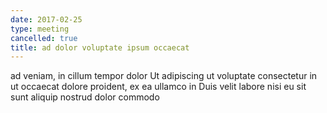 ```yaml
---
date: 2017-02-25
type: meeting
cancelled: true
title: ad dolor voluptate ipsum occaecat
---
```

ad veniam, in cillum tempor dolor Ut adipiscing ut voluptate consectetur in ut occaecat dolore proident, ex ea ullamco in Duis velit labore nisi eu sit sunt aliquip nostrud dolor commodo